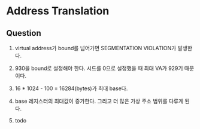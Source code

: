 # Address Translation

## Question

1. virtual address가 bound를 넘어가면 SEGMENTATION VIOLATION가 발생한다.

2. 930을 bound로 설정해야 한다. 시드를 0으로 설정했을 때 최대 VA가 929기 때문이다.

3. 16 * 1024 - 100 = 16284(bytes)가 최대 base다. 

4. base 레지스터의 최대값이 증가한다. 그리고 더 많은 가상 주소 범위를 다루게 된다. 

5. todo